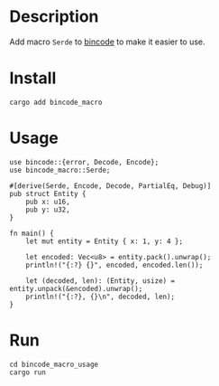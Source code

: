 # Description

Add macro `Serde` to [bincode](https://github.com/bincode-org/bincode) to make it easier to use.

# Install

```
cargo add bincode_macro
```

# Usage

```
use bincode::{error, Decode, Encode};
use bincode_macro::Serde;

#[derive(Serde, Encode, Decode, PartialEq, Debug)]
pub struct Entity {
    pub x: u16,
    pub y: u32,
}

fn main() {
    let mut entity = Entity { x: 1, y: 4 };

    let encoded: Vec<u8> = entity.pack().unwrap();
    println!("{:?} {}", encoded, encoded.len());

    let (decoded, len): (Entity, usize) = entity.unpack(&encoded).unwrap();
    println!("{:?}, {}\n", decoded, len);
}
```

# Run

```
cd bincode_macro_usage
cargo run
```
